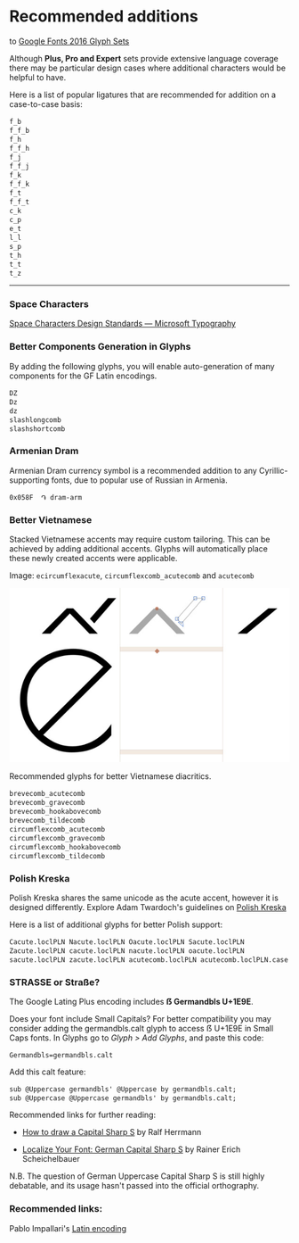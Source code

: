
Recommended additions 
===
to [Google Fonts 2016 Glyph Sets](README.md)

Although **Plus, Pro and Expert** sets provide extensive language coverage there may be particular design cases where additional characters would be helpful to have. 

Here is a list of popular ligatures that are recommended for addition on a case-to-case basis:

	f_b
	f_f_b
	f_h
	f_f_h
	f_j
	f_f_j
	f_k
	f_f_k
	f_t
	f_f_t
	c_k
	c_p
	e_t
	l_l
	s_p
	t_h
	t_t
	t_z

	
***
### Space Characters


[Space Characters Design Standards — Microsoft Typography](1)

### Better Components Generation in Glyphs ###

By adding the following glyphs, you will enable auto-generation of many components for the GF Latin encodings.

```
DZ
Dz
dz
slashlongcomb
slashshortcomb

```

### Armenian Dram ###

Armenian Dram currency symbol is a recommended addition to any Cyrillic-supporting fonts, due to popular use of Russian in Armenia.

	0x058F  ֏ dram-arm


### Better Vietnamese ###

Stacked Vietnamese accents may require custom tailoring. This can be achieved by adding additional accents. Glyphs will automatically place these newly created accents were applicable. 

Image: `ecircumflexacute`, `circumflexcomb_acutecomb` and `acutecomb`

![ecircumflexacute](tutorials/img/ecircumflexacute.jpg)


Recommended glyphs for better Vietnamese diacritics. 

```
brevecomb_acutecomb
brevecomb_gravecomb
brevecomb_hookabovecomb
brevecomb_tildecomb
circumflexcomb_acutecomb
circumflexcomb_gravecomb
circumflexcomb_hookabovecomb
circumflexcomb_tildecomb
```


### Polish Kreska ###

Polish Kreska shares the same unicode as the acute accent, however it is designed differently. Explore Adam Twardoch's guidelines on [Polish Kreska](http://www.twardoch.com/download/polishhowto/kreska.html)

Here is a list of additional glyphs for better Polish support:

```
Cacute.loclPLN Nacute.loclPLN Oacute.loclPLN Sacute.loclPLN Zacute.loclPLN cacute.loclPLN nacute.loclPLN oacute.loclPLN sacute.loclPLN zacute.loclPLN acutecomb.loclPLN acutecomb.loclPLN.case
```

### STRASSE or Straße? ###

The Google Lating Plus encoding includes **ẞ Germandbls U+1E9E**. 

Does your font include Small Capitals?
For better compatibility you may consider adding the germandbls.calt glyph to access ẞ U+1E9E in Small Caps fonts. In Glyphs go to *Glyph > Add Glyphs*, and paste this code:

	Germandbls=germandbls.calt
	
Add this calt feature:

	sub @Uppercase germandbls' @Uppercase by germandbls.calt;
	sub @Uppercase @Uppercase germandbls' by germandbls.calt;

Recommended links for further reading: 

 * [How to draw a Capital Sharp S](https://typography.guru/journal/how-to-draw-a-capital-sharp-s-r18/) by Ralf Herrmann

 * [Localize Your Font: German Capital Sharp S](https://www.glyphsapp.com/tutorials/localize-your-font-german-capital-sharp-s) by Rainer Erich Scheichelbauer  

N.B. The question of German Uppercase Capital Sharp S is still highly debatable, and its usage hasn't passed into the official orthography. 


### Recommended links: ###

Pablo Impallari's [Latin encoding](https://github.com/impallari/Impallari-Fontlab-Encodings/tree/master/Impallari%20Latin)

[1]:https://www.microsoft.com/typography/developers/fdsspec/spaces.htm
